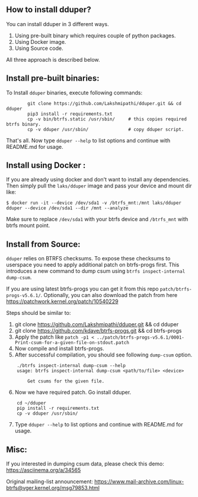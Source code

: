 How to install dduper?
---------------------

You can install dduper in 3 different ways.

1. Using pre-built binary which requires couple of python packages.
2. Using Docker image.
3. Using Source code.

All three approach is described below.

Install pre-built binaries:
---------------------------

To Install `dduper` binaries, execute following commands:

```
        git clone https://github.com/Lakshmipathi/dduper.git && cd dduper
        pip3 install -r requirements.txt
        cp -v bin/btrfs.static /usr/sbin/     # this copies required btrfs binary.
        cp -v dduper /usr/sbin/               # copy dduper script.
```

That's all. Now type `dduper --help` to list options and continue with README.md for usage.

Install using Docker :
----------------------

If you are already using docker and don't want to install any dependencies. Then simply pull the `laks/dduper` image and
pass your device and mount dir like:

```
$ docker run -it --device /dev/sda1 -v /btrfs_mnt:/mnt laks/dduper dduper --device /dev/sda1 --dir /mnt --analyze
```

Make sure to replace `/dev/sda1` with your btrfs device and `/btrfs_mnt` with btrfs mount point.


Install from Source:
--------------------
`dduper` relies on BTRFS checksums. To expose these checksums to userspace you need to apply additional patch on btrfs-progs first.
This introduces a new command to dump csum using `btrfs inspect-internal dump-csum`.

If you are using latest btrfs-progs you can get it from this repo `patch/btrfs-progs-v5.6.1/`. Optionally, you can also download 
the patch from here https://patchwork.kernel.org/patch/10540229

Steps should be similar to:

1. git clone https://github.com/Lakshmipathi/dduper.git && cd dduper
2. git clone https://github.com/kdave/btrfs-progs.git && cd btrfs-progs
3. Apply the patch like `patch -p1 < ../patch/btrfs-progs-v5.6.1/0001-Print-csum-for-a-given-file-on-stdout.patch`
4. Now compile and install btrfs-progs.
5. After successful compilation, you should see following `dump-csum` option.

```
	./btrfs inspect-internal dump-csum --help
	usage: btrfs inspect-internal dump-csum <path/to/file> <device>

	    Get csums for the given file.
```
6. Now we have required patch. Go install dduper.
```
	cd ~/dduper
	pip install -r requirements.txt
	cp -v dduper /usr/sbin/
```

7. Type `dduper --help` to list options and continue with README.md for usage.

Misc:
----
If you interested in dumping csum data, please check this demo: https://asciinema.org/a/34565

Original mailing-list announcement: https://www.mail-archive.com/linux-btrfs@vger.kernel.org/msg79853.html

